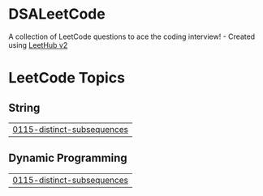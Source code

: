# DSALeetCode
A collection of LeetCode questions to ace the coding interview! - Created using [LeetHub v2](https://github.com/arunbhardwaj/LeetHub-2.0)

<!---LeetCode Topics Start-->
# LeetCode Topics
## String
|  |
| ------- |
| [0115-distinct-subsequences](https://github.com/ManyaMittal05/DSALeetCode/tree/master/0115-distinct-subsequences) |
## Dynamic Programming
|  |
| ------- |
| [0115-distinct-subsequences](https://github.com/ManyaMittal05/DSALeetCode/tree/master/0115-distinct-subsequences) |
<!---LeetCode Topics End-->